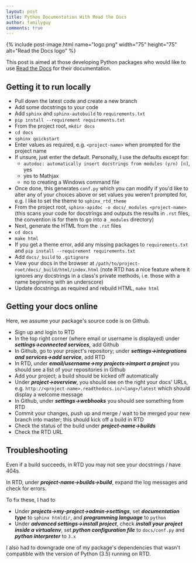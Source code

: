 ```yaml
---
layout: post
title: Python Documentation With Read the Docs
author: familyguy
comments: true
---
```


{% include post-image.html name="logo.png" width="75" height="75" alt="Read 
the Docs logo" %}

This post is aimed at those developing Python packages who would like to use
 [Read the Docs](https://readthedocs.org/) for their documentation.
 
## Getting it to run locally
 
- Pull down the latest code and create a new branch
- Add some docstrings to your code 
- Add `sphinx` and `sphinx-autobuild` to `requirements.txt`
- `pip install --requirement requirements.txt`
- From the project root, `mkdir docs`
- `cd docs`
- `sphinx quickstart`
- Enter values as required, e.g. `<project-name>` when prompted for the 
project name
- If unsure, just enter the default. Personally, I use the defaults except for:
    * `autodoc: automatically insert docstrings from modules (y/n) [n]`, 
    yes
    * yes to Mathjax
    * no to creating a Windows command file
- Once done, this generates `conf.py` which you can modify if 
you'd like to alter any of your choices above or set values you weren't 
prompted for, e.g. I like to set the theme to `sphinx_rtd_theme`
- From the project root, `sphinx-apidoc -o docs/_modules <project-name>` 
(this scans your code for docstrings and outputs the results in `.rst` 
files, the convention is for them to go into a `_modules` directory)
- Next, generate the HTML from the `.rst` files
- `cd docs`
- `make html`
- If you get a theme error, add any missing packages to `requirements.txt` 
and `pip install --requirement requirements.txt`
- Add `docs/_build` to `.gitignore` 
- View your docs in the browser at 
`/path/to/project-root/docs/_build/html/index.html` (note RTD has a nice 
feature where it ignores any docstrings in a class's private methods, i.e. 
those with a name beginning with an underscore)
- Update docstrings as required and rebuild HTML, `make html`

## Getting your docs online

Here, we assume your package's source code is on Github.

- Sign up and login to RTD
- In the top right corner (where email or username is displayed) under 
***settings->connected services,*** add Github
- In Github, go to your project's repository; under 
***settings->integrations and services->add service***, add RTD
- In RTD, under ***email/username->my projects->import a project*** you should 
see a list of your repositories in Github
- Add your project; a build should be kicked off automatically
- Under ***project->overview***, you should see on the right your docs' URLs, 
e.g. 
`http://<project-name>.readthedocs.io/<lang>/latest`
which should display a welcome message
- In Github, under ***settings->webhooks*** you should see something from RTD
- Commit your changes, push up and merge / wait to be merged your new 
branch into master; this should kick off a build in RTD
- Check the status of the build under ***project-name->builds***
- Check the RTD URL

## Troubleshooting

Even if a build succeeds, in RTD you may not see your docstrings
 / have 404s. 

In RTD, under ***project-name->builds->build***, expand the log messages 
and check for errors.

To fix these, I had to

- Under ***projects->my-project->admin->settings***, set ***documentation 
type*** to `sphinx htmldir`, and ***programming language*** to `python`
- Under ***advanced settings->install project***, check ***install your 
project inside a virtualenv***, set ***python configuration file*** to 
`docs/conf.py` and ***python interpreter*** to `3.x`
 
I also had to downgrade one of my package's dependencies that wasn't 
compatible with the version of Python (3.5) running on RTD. 
